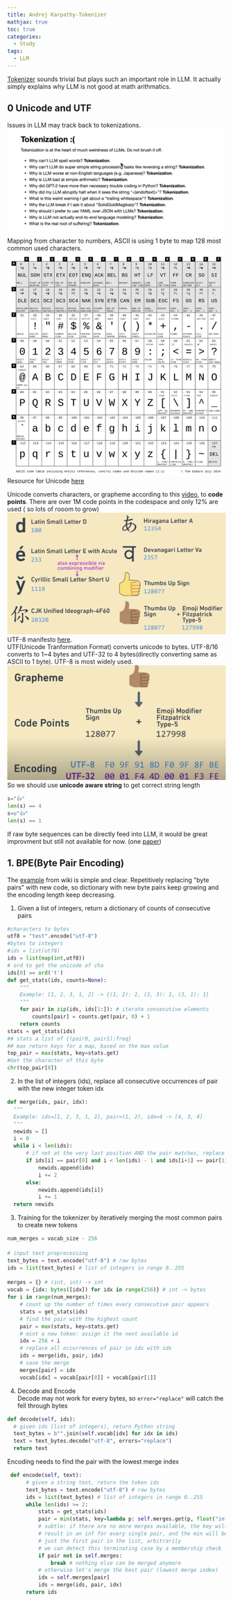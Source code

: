 ```yaml
---
title: Andrej Karpathy-Tokenizer
mathjax: true
toc: true
categories:
  - Study
tags:
  - LLM
---
```


[Tokenizer](https://www.youtube.com/watch?v=zduSFxRajkE) sounds trivial but plays such an important role in LLM. It actually simply explains why LLM is not good at math arithmatics.

## 0 Unicode and UTF
Issues in LLM may track back to tokenizations.
![Alt text](/assets/images/2024/24-05-18-Karpathy-tokenizer_files/issues.png) 
Mapping from character to numbers, ASCII is using 1 byte to map 128 most common used characters.
![Alt text](/assets/images/2024/24-05-18-Karpathy-tokenizer_files/ascii.png)
Resource for Unicode [here](https://www.reedbeta.com/blog/programmers-intro-to-unicode/)
 
Unicode converts characters, or grapheme according to this [video](https://www.youtube.com/watch?v=ut74oHojxqo), to **code points**. There are over 1M code points in the codespace and only 12% are used ( so lots of rooom to grow)
![Alt text](/assets/images/2024/24-05-18-Karpathy-tokenizer_files/unicode.png)
UTF-8 manifesto [here](https://utf8everywhere.org/).  
UTF(Unicode Tranformation Format) converts unicode to bytes. UTF-8/16 converts to 1~4 bytes and UTF-32 to 4 bytes(directly converting same as ASCII to 1 byte). UTF-8 is most widely used.
![Alt text](/assets/images/2024/24-05-18-Karpathy-tokenizer_files/utf8.png) 
So we should use **unicode aware string** to get correct string length
```python
s="👍"
len(s) == 4
s=u"👍"
len(s) == 1
```
If raw byte sequences can be directly feed into LLM, it would be great improvment but still not available for now. (one [paper](https://arxiv.org/pdf/2305.07185))

## 1. BPE(Byte Pair Encoding)
The [example](https://en.wikipedia.org/wiki/Byte_pair_encoding) from wiki is simple and clear. Repetitively replacing "byte pairs" with new code, so dictionary with new byte pairs keep growing and the encoding length keep decreasing.
1. Given a list of integers, return a dictionary of counts of consecutive pairs
  ```python
  #characters to bytes
  utf8 = "test".encode("utf-8")
  #bytes to integers
  #ids = list(utf8)
  ids = list(map(int,utf8))
  # ord to get the unicode of cha
  ids[0] == ord('t')
  def get_stats(ids, counts=None):
      """
      Example: [1, 2, 3, 1, 2] -> {(1, 2): 2, (2, 3): 1, (3, 1): 1}
      """
      for pair in zip(ids, ids[1:]): # iterate consecutive elements
          counts[pair] = counts.get(pair, 0) + 1
      return counts
  stats = get_stats(ids)
  ## stats a list of {(pair0, pair1):freq}
  ## max return keys for a map, based on the max value
  top_pair = max(stats, key=stats.get)
  #Get the character of this byte
  chr(top_pair[0])
  ```  

2. In the list of integers (ids), replace all consecutive occurrences
    of pair with the new integer token idx
  ```python
  def merge(ids, pair, idx):
    """
    Example: ids=[1, 2, 3, 1, 2], pair=(1, 2), idx=4 -> [4, 3, 4]
    """
    newids = []
    i = 0
    while i < len(ids):
        # if not at the very last position AND the pair matches, replace it
        if ids[i] == pair[0] and i < len(ids) - 1 and ids[i+1] == pair[1]:
            newids.append(idx)
            i += 2
        else:
            newids.append(ids[i])
            i += 1
    return newids
  ```
3. Training for the tokenizer by iteratively merging the most common pairs to create new tokens
  ```python
  num_merges = vocab_size - 256

  # input text preprocessing
  text_bytes = text.encode("utf-8") # raw bytes
  ids = list(text_bytes) # list of integers in range 0..255

  merges = {} # (int, int) -> int
  vocab = {idx: bytes([idx]) for idx in range(256)} # int -> bytes
  for i in range(num_merges):
      # count up the number of times every consecutive pair appears
      stats = get_stats(ids)
      # find the pair with the highest count
      pair = max(stats, key=stats.get)
      # mint a new token: assign it the next available id
      idx = 256 + i
      # replace all occurrences of pair in ids with idx
      ids = merge(ids, pair, idx)
      # save the merge
      merges[pair] = idx
      vocab[idx] = vocab[pair[0]] + vocab[pair[1]]
  ```
4. Decode and Encode  
Decode may not work for every bytes, so `error="replace"` will catch the fell through bytes
  ```python
  def decode(self, ids):
    # given ids (list of integers), return Python string
    text_bytes = b"".join(self.vocab[idx] for idx in ids)
    text = text_bytes.decode("utf-8", errors="replace")
    return text
  ```
  Encoding needs to find the pair with the lowest merge index
  ```python
   def encode(self, text):
        # given a string text, return the token ids
        text_bytes = text.encode("utf-8") # raw bytes
        ids = list(text_bytes) # list of integers in range 0..255
        while len(ids) >= 2:
            stats = get_stats(ids)
            pair = min(stats, key=lambda p: self.merges.get(p, float("inf")))
            # subtle: if there are no more merges available, the key will
            # result in an inf for every single pair, and the min will be
            # just the first pair in the list, arbitrarily
            # we can detect this terminating case by a membership check
            if pair not in self.merges:
                break # nothing else can be merged anymore
            # otherwise let's merge the best pair (lowest merge index)
            idx = self.merges[pair]
            ids = merge(ids, pair, idx)
        return ids
  ```